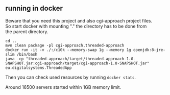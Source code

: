 ## running in docker

Beware that you need this project and also cgi-approach project files.
So start docker with mounting "." the directory has to be done from the parent directory.

```shell
cd ..
mvn clean package -pl cgi-approach,threaded-approach
docker run -it -v ./:/c10k --memory-swap 1g --memory 1g openjdk:8-jre-slim /bin/bash
java -cp "threaded-approach/target/threaded-approach-1.0-SNAPSHOT.jar:cgi-approach/target/cgi-approach-1.0-SNAPSHOT.jar" eu.digitalsystems.ThreadedApp
```

Then you can check used resources by running `docker stats`.

Around 16500 servers started within 1GB memory limit.
